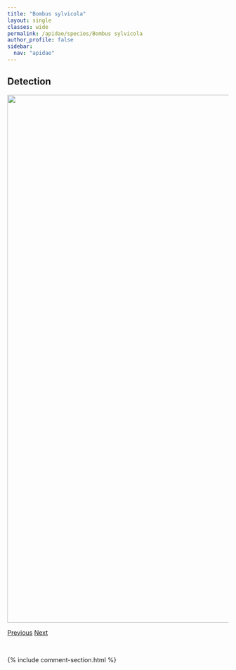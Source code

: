 ```yaml
---
title: "Bombus sylvicola"
layout: single
classes: wide
permalink: /apidae/species/Bombus sylvicola
author_profile: false
sidebar:
  nav: "apidae"
---
```


<h2>Detection</h2>

<a href="/ANBC/assets/figures/species/Bombus sylvicola/range-map.png">
<img src="/ANBC/assets/figures/species/Bombus sylvicola/range-map.png" height = "1200" width = "800">
</a>

<a href="/profiles/species/Bombus suckleyi" class="pagination--pager" title="PreviousName">Previous</a> <a href="/profiles/species/Bombus ternarius" class="pagination--pager" title="NextName">Next</a>

<p>&nbsp;</p>

{% include comment-section.html %}
